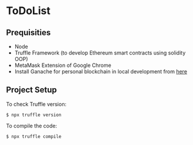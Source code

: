 # ToDoList

## Prequisities
- Node
- Truffle Framework (to develop Ethereum smart contracts using solidity OOP)
- MetaMask Extension of Google Chrome
- Install Ganache for personal blockchain in local development from [here](https://trufflesuite.com/ganache/)
## Project Setup

To check Truffle version: 

```
$ npx truffle version
```

To compile the code:

```
$ npx truffle compile
```


